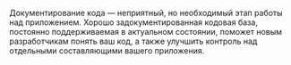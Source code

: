 Документирование кода — неприятный, но необходимый этап работы над приложением. 
Хорошо задокументированная кодовая база, постоянно поддерживаемая в 
актуальном состоянии, поможет новым разработчикам понять ваш код, а 
также улучшить контроль над отдельными составляющими вашего приложения.
